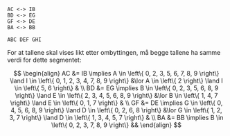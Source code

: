 ```
AC <-> IB
BD <-> EG
GF <-> DE
BA <-> BB
```

```
ABC DEF GHI
```

For at tallene skal vises likt etter ombyttingen, må begge tallene ha samme verdi for dette segmentet:

$$
\begin{align}
    AC &= IB \implies A \in \left\{ 0, 2, 3, 5, 6, 7, 8, 9 \right\} \land I \in \left\{ 0, 1, 2, 3, 4, 7, 8, 9 \right\} &\lor A \in \left\{ 2 \right\} \land I \in \left\{ 5, 6 \right\} & \\
    BD &= EG \implies B \in \left\{ 0, 2, 3, 5, 6, 8, 9 \right\} \land E \in \left\{ 2, 3, 4, 5, 6, 8, 9 \right\} &\lor B \in \left\{ 1, 4, 7 \right\} \land E \in \left\{ 0, 1, 7 \right\} & \\
    GF &= DE \implies G \in \left\{ 0, 4, 5, 6, 8, 9 \right\} \land D \in \left\{ 0, 2, 6, 8 \right\} &\lor G \in \left\{ 1, 2, 3, 7 \right\} \land D \in \left\{ 1, 3, 4, 5, 7 \right\} & \\
    BA &= BB \implies B \in \left\{ 0, 2, 3, 7, 8, 9 \right\} &&
\end{align}
$$
